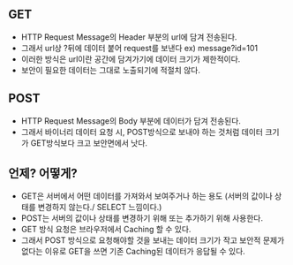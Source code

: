 ## GET
+ HTTP Request Message의 Header 부분의 url에 담겨 전송된다.
+ 그래서 url상 ?뒤에 데이터 붙어 request를 보낸다
ex) message?id=101
+ 이러한 방식은 url이란 공간에 담겨가기에 데이터 크기가 제한적이다.
+ 보안이 필요한 데이터는 그대로 노출되기에 적절치 않다.

## POST
+ HTTP Request Message의 Body 부분에 데이터가 담겨 전송된다.
+ 그래서 바이너리 데이터 요청 시, POST방식으로 보내야 하는 것처럼 데이터 크기가 GET방식보다 크고 보안면에서 낫다.

## 언제? 어떻게?
+ GET은 서버에서 어떤 데이터를 가져와서 보여주거나 하는 용도
(서버의 값이나 상태를 변경하지 않는다./ SELECT 느낌이다.)
+ POST는 서버의 값이나 상태를 변경하기 위해 또는 추가하기 위해 사용한다.
+ GET 방식 요청은 브라우저에서 Caching 할 수 있다.
+ 그래서 POST 방식으로 요청해야할 것을 보내는 데이터 크기가 작고 보안적 문제가 없다는 이유로 GET을 쓰면 기존 Caching된 데이터가 응답될 수 있다.